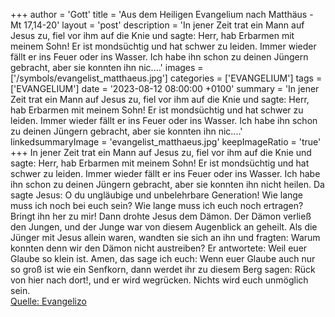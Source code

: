 +++
author = 'Gott'
title = 'Aus dem Heiligen Evangelium nach Matthäus - Mt 17,14-20'
layout = 'post'
description = 'In jener Zeit trat ein Mann auf Jesus zu, fiel vor ihm auf die Knie und sagte: Herr, hab Erbarmen mit meinem Sohn! Er ist mondsüchtig und hat schwer zu leiden. Immer wieder fällt er ins Feuer oder ins Wasser. Ich habe ihn schon zu deinen Jüngern gebracht, aber sie konnten ihn nic....'
images = ['/symbols/evangelist_matthaeus.jpg']
categories = ['EVANGELIUM']
tags = ['EVANGELIUM']
date = '2023-08-12 08:00:00 +0100'
summary = 'In jener Zeit trat ein Mann auf Jesus zu, fiel vor ihm auf die Knie und sagte: Herr, hab Erbarmen mit meinem Sohn! Er ist mondsüchtig und hat schwer zu leiden. Immer wieder fällt er ins Feuer oder ins Wasser. Ich habe ihn schon zu deinen Jüngern gebracht, aber sie konnten ihn nic....'
linkedsummaryImage = 'evangelist_matthaeus.jpg'
keepImageRatio = 'true'
+++
In jener Zeit trat ein Mann auf Jesus zu, fiel vor ihm auf die Knie
und sagte: Herr, hab Erbarmen mit meinem Sohn! Er ist mondsüchtig und hat schwer zu leiden. Immer wieder fällt er ins Feuer oder ins Wasser.
Ich habe ihn schon zu deinen Jüngern gebracht, aber sie konnten ihn nicht heilen.<!--more-->
Da sagte Jesus: O du ungläubige und unbelehrbare Generation! Wie lange muss ich noch bei euch sein? Wie lange muss ich euch noch ertragen? Bringt ihn her zu mir!
Dann drohte Jesus dem Dämon. Der Dämon verließ den Jungen, und der Junge war von diesem Augenblick an geheilt.
Als die Jünger mit Jesus allein waren, wandten sie sich an ihn und fragten: Warum konnten denn wir den Dämon nicht austreiben?
Er antwortete: Weil euer Glaube so klein ist. Amen, das sage ich euch: Wenn euer Glaube auch nur so groß ist wie ein Senfkorn, dann werdet ihr zu diesem Berg sagen: Rück von hier nach dort!, und er wird wegrücken. Nichts wird euch unmöglich sein.<br> [Quelle: Evangelizo](https://evangeliumtagfuertag.org/DE/gospel)